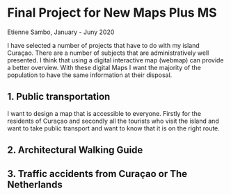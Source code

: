 # Final Project for New Maps Plus MS

Etienne Sambo,
January - Juny 2020


I have selected a number of projects that have to do with my island Curaçao. There are a number of subjects that are administratively well presented. I think that using a digital interactive map (webmap) can provide a better overview.
With these digital Maps I want the majority of the population to have the same information at their disposal.

## 1. Public transportation
I want to design a map that is accessible to everyone. Firstly for the residents of Curaçao and secondly all the tourists who visit the island and want to take public transport and want to know that it is on the right route.


## 2. Architectural Walking Guide



## 3. Traffic accidents from Curaçao or The Netherlands
